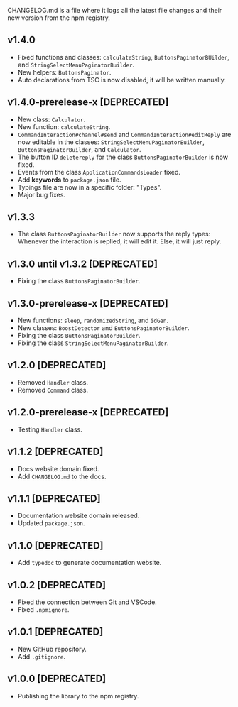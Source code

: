 CHANGELOG.md is a file where it logs all the latest file changes and their new version from the npm registry.

## v1.4.0
- Fixed functions and classes: `calculateString`, `ButtonsPaginatorBUilder`, and `StringSelectMenuPaginatorBuilder`.
- New helpers: `ButtonsPaginator`.
- Auto declarations from TSC is now disabled, it will be written manually.

## v1.4.0-prerelease-x [DEPRECATED]
- New class: `Calculator`.
- New function: `calculateString`.
- `CommandInteraction#channel#send` and `CommandInteraction#editReply` are now editable in the classes: `StringSelectMenuPaginatorBuilder`, `ButtonsPaginatorBuilder`, and `Calculator`.
- The button ID `deletereply` for the class `ButtonsPaginatorBuilder` is now fixed.
- Events from the class `ApplicationCommandsLoader` fixed.
- Add **keywords** to `package.json` file.
- Typings file are now in a specific folder: "Types".
- Major bug fixes.

## v1.3.3
- The class `ButtonsPaginatorBuilder` now supports the reply types: Whenever the interaction is replied, it will edit it. Else, it will just reply.

## v1.3.0 until v1.3.2 [DEPRECATED]
- Fixing the class `ButtonsPaginatorBuilder`.

## v1.3.0-prerelease-x [DEPRECATED]
- New functions: `sleep`, `randomizedString`, and `idGen`.
- New classes: `BoostDetector` and `ButtonsPaginatorBuilder`.
- Fixing the class `ButtonsPaginatorBuilder`.
- Fixing the class `StringSelectMenuPaginatorBuilder`.

## v1.2.0 [DEPRECATED]
- Removed `Handler` class.
- Removed `Command` class.

## v1.2.0-prerelease-x [DEPRECATED]
- Testing `Handler` class.

## v1.1.2 [DEPRECATED]
- Docs website domain fixed.
- Add `CHANGELOG.md` to the docs.

## v1.1.1 [DEPRECATED]
- Documentation website domain released.
- Updated `package.json`.

## v1.1.0 [DEPRECATED]
- Add `typedoc` to generate documentation website.

## v1.0.2 [DEPRECATED]
- Fixed the connection between Git and VSCode.
- Fixed `.npmignore`.

## v1.0.1 [DEPRECATED]
- New GitHub repository.
- Add `.gitignore`.

## v1.0.0 [DEPRECATED]
- Publishing the library to the npm registry.